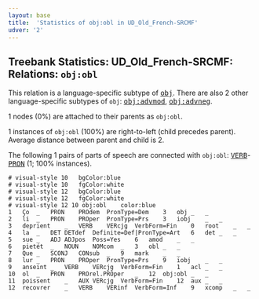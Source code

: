 ```yaml
---
layout: base
title:  'Statistics of obj:obl in UD_Old_French-SRCMF'
udver: '2'
---
```


## Treebank Statistics: UD_Old_French-SRCMF: Relations: `obj:obl`

This relation is a language-specific subtype of <tt><a href="fro_srcmf-dep-obj.html">obj</a></tt>.
There are also 2 other language-specific subtypes of `obj`: <tt><a href="fro_srcmf-dep-obj-advmod.html">obj:advmod</a></tt>, <tt><a href="fro_srcmf-dep-obj-advneg.html">obj:advneg</a></tt>.

1 nodes (0%) are attached to their parents as `obj:obl`.

1 instances of `obj:obl` (100%) are right-to-left (child precedes parent).
Average distance between parent and child is 2.

The following 1 pairs of parts of speech are connected with `obj:obl`: <tt><a href="fro_srcmf-pos-VERB.html">VERB</a></tt>-<tt><a href="fro_srcmf-pos-PRON.html">PRON</a></tt> (1; 100% instances).


~~~ conllu
# visual-style 10	bgColor:blue
# visual-style 10	fgColor:white
# visual-style 12	bgColor:blue
# visual-style 12	fgColor:white
# visual-style 12 10 obj:obl	color:blue
1	Ço	_	PRON	PROdem	PronType=Dem	3	obj	_	_
2	li	_	PRON	PROper	PronType=Prs	3	iobj	_	_
3	deprient	_	VERB	VERcjg	VerbForm=Fin	0	root	_	_
4	la	_	DET	DETdef	Definite=Def|PronType=Art	6	det	_	_
5	sue	_	ADJ	ADJpos	Poss=Yes	6	amod	_	_
6	pietét	_	NOUN	NOMcom	_	3	obl	_	_
7	Que	_	SCONJ	CONsub	_	9	mark	_	_
8	lur	_	PRON	PROper	PronType=Prs	9	iobj	_	_
9	anseint	_	VERB	VERcjg	VerbForm=Fin	1	acl	_	_
10	ol	_	PRON	PROrel.PROper	_	12	obj:obl	_	_
11	poissent	_	AUX	VERcjg	VerbForm=Fin	12	aux	_	_
12	recovrer	_	VERB	VERinf	VerbForm=Inf	9	xcomp	_	_

~~~


